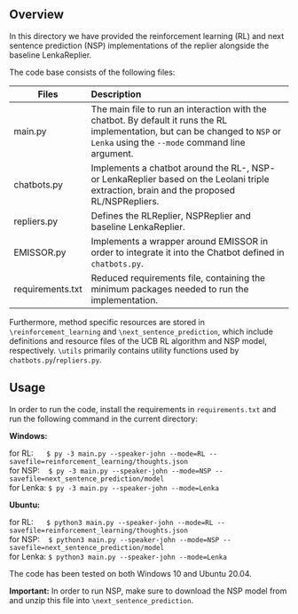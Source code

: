 ## Overview

In this directory we have provided the reinforcement learning (RL) and next sentence prediction (NSP) implementations of the replier alongside the baseline LenkaReplier. 

The code base consists of the following files:

| Files            | Description   |
| ---------------- |:-------------|
| main.py          | The main file to run an interaction with the chatbot. By default it runs the RL implementation, but can be changed to ```NSP``` or ```Lenka``` using the ```--mode``` command line argument.|
| chatbots.py      | Implements a chatbot around the RL-, NSP- or LenkaReplier based on the Leolani triple extraction, brain and the proposed RL/NSPRepliers. |
| repliers.py      | Defines the RLReplier, NSPReplier and baseline LenkaReplier. |
| EMISSOR.py       | Implements a wrapper around EMISSOR in order to integrate it into the Chatbot defined in ```chatbots.py```. |
| requirements.txt | Reduced requirements file, containing the minimum packages needed to run the implementation. |

Furthermore, method specific resources are stored in ```\reinforcement_learning``` and ```\next_sentence_prediction```, which include definitions and resource files of the UCB RL algorithm and NSP model, respectively. ```\utils``` primarily contains utility functions used by ```chatbots.py```/```repliers.py```.

## Usage
In order to run the code, install the requirements in ```requirements.txt``` and run the following command in the current directory:

**Windows:**<br>

for RL:&nbsp;&nbsp;&nbsp;&nbsp;&nbsp; ```$ py -3 main.py --speaker-john --mode=RL --savefile=reinforcement_learning/thoughts.json ```<br>
for NSP:&nbsp;&nbsp;&nbsp; ```$ py -3 main.py --speaker-john --mode=NSP --savefile=next_sentence_prediction/model ```<br>
for Lenka: ```$ py -3 main.py --speaker-john --mode=Lenka ```

**Ubuntu:**<br>

for RL:&nbsp;&nbsp;&nbsp;&nbsp;&nbsp; ```$ python3 main.py --speaker-john --mode=RL --savefile=reinforcement_learning/thoughts.json ```<br>
for NSP:&nbsp;&nbsp;&nbsp; ```$ python3 main.py --speaker-john --mode=NSP --savefile=next_sentence_prediction/model ```<br>
for Lenka: ```$ python3 main.py --speaker-john --mode=Lenka ```

The code has been tested on both Windows 10 and Ubuntu 20.04.

**Important:** In order to run NSP, make sure to download the NSP model from <ADD DRIVE LINK> and unzip this file into ```\next_sentence_prediction```.


